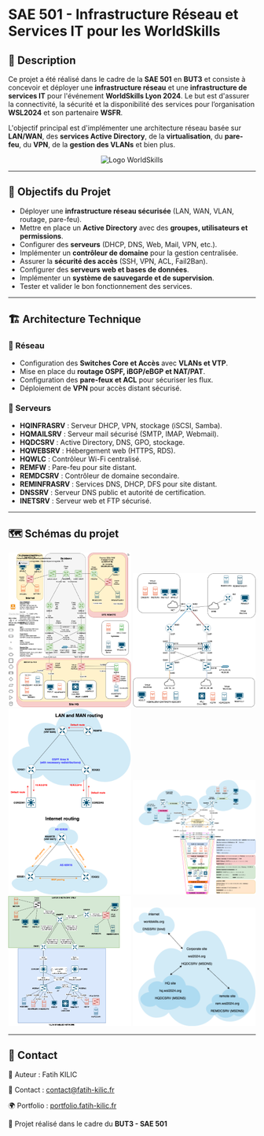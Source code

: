 # SAE 501 - Infrastructure Réseau et Services IT pour les WorldSkills

## 📖 Description

Ce projet a été réalisé dans le cadre de la **SAE 501** en **BUT3** et consiste à concevoir et déployer une **infrastructure réseau** et une **infrastructure de services IT** pour l'événement **WorldSkills Lyon 2024**. Le but est d'assurer la connectivité, la sécurité et la disponibilité des services pour l’organisation **WSL2024** et son partenaire **WSFR**.

L'objectif principal est d'implémenter une architecture réseau basée sur **LAN/WAN**, des **services Active Directory**, de la **virtualisation**, du **pare-feu**, du **VPN**, de la **gestion des VLANs** et bien plus.

<p align="center">
  <img src="https://www.worldskills-france.org/app/uploads/2023/04/317329546_514507990716543_5491866302264516748_n.jpg" alt="Logo WorldSkills" width="250">
</p>

---

## 🚀 Objectifs du Projet

- Déployer une **infrastructure réseau sécurisée** (LAN, WAN, VLAN, routage, pare-feu).
- Mettre en place un **Active Directory** avec des **groupes, utilisateurs et permissions**.
- Configurer des **serveurs** (DHCP, DNS, Web, Mail, VPN, etc.).
- Implémenter un **contrôleur de domaine** pour la gestion centralisée.
- Assurer la **sécurité des accès** (SSH, VPN, ACL, Fail2Ban).
- Configurer des **serveurs web et bases de données**.
- Implémenter un **système de sauvegarde et de supervision**.
- Tester et valider le bon fonctionnement des services.

---

## 🏗️ Architecture Technique

### 🔹 Réseau

- Configuration des **Switches Core et Accès** avec **VLANs et VTP**.
- Mise en place du **routage OSPF, iBGP/eBGP et NAT/PAT**.
- Configuration des **pare-feux et ACL** pour sécuriser les flux.
- Déploiement de **VPN** pour accès distant sécurisé.

### 🔹 Serveurs

- **HQINFRASRV** : Serveur DHCP, VPN, stockage (iSCSI, Samba).
- **HQMAILSRV** : Serveur mail sécurisé (SMTP, IMAP, Webmail).
- **HQDCSRV** : Active Directory, DNS, GPO, stockage.
- **HQWEBSRV** : Hébergement web (HTTPS, RDS).
- **HQWLC** : Contrôleur Wi-Fi centralisé.
- **REMFW** : Pare-feu pour site distant.
- **REMDCSRV** : Contrôleur de domaine secondaire.
- **REMINFRASRV** : Services DNS, DHCP, DFS pour site distant.
- **DNSSRV** : Serveur DNS public et autorité de certification.
- **INETSRV** : Serveur web et FTP sécurisé.

---

## 🗺️ Schémas du projet

<p align="center">
  <img src="Document/Physical - Simplified.drawio.png" alt="Schéma Simplifié de la couche physique" width="250">
  <img src="Document/Physical - Detailled.drawio.png" alt="Schéma Détaillé de la couche physique" width="250">
  <img src="Document/Logical - Routing.drawio.png" alt="Schéma du Routage de la couche logique" width="250">
  <img src="Document/Logical - Layer 3.drawio.png" alt="Schéma du Layer 3" width="250">
  <img src="Document/Logical - Layer 2.drawio.png" alt="Schéma du Layer 2" width="250">
  <img src="Document/DNS.drawio.png" alt="Schéma des DNS" width="250">  
</p>

---

## 📢 Contact



📝 Auteur : Fatih KILIC

📧 Contact : [contact@fatih-kilic.fr](mailto:contact@fatih-kilic.fr)

🌍 Portfolio : [portfolio.fatih-kilic.fr](portfolio.fatih-kilic.fr)

📌 Projet réalisé dans le cadre du **BUT3 - SAE 501**
